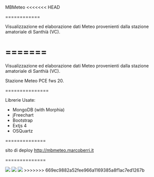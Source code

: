 MBMeteo
<<<<<<< HEAD

============

Visualizzazione ed elaborazione dati Meteo provenienti dalla stazione amatoriale di Santhi&agrave; (VC).

=======
=======


Visualizzazione ed elaborazione dati Meteo provenienti dalla stazione amatoriale di Santhi&agrave; (VC).

Stazione Meteo PCE fws 20.


===============

Librerie Usate:

- MongoDB (with Morphia)
- jFreechart
- Bootstrap
- Extjs 4
- OSQuartz


==============

sito di deploy http://mbmeteo.marcoberri.it

==============


<img src="http://mbmeteo.googlecode.com/files/mbmeteo_1.jpg"/>


<img src="http://mbmeteo.googlecode.com/files/mbmeteo_2.jpg"/>


<img src="http://mbmeteo.googlecode.com/files/mbmeteo_3.jpg"/>
>>>>>>> 669ec9882a52fee966a1169385a8f1ac7ed1267b

